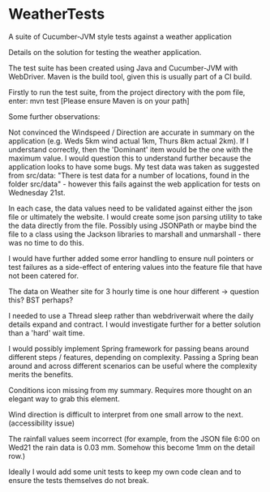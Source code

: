 # WeatherTests
A suite of Cucumber-JVM style tests against a weather application


Details on the solution for testing the weather application.

The test suite has been created using Java and Cucumber-JVM with WebDriver. Maven is the build tool, given this is usually part of a CI build.

Firstly to run the test suite, from the project directory with the pom file, enter: mvn test
[Please ensure Maven is on your path]

Some further observations:

Not convinced the Windspeed / Direction are accurate in summary on the application (e.g. Weds 5km wind actual 1km, Thurs 8km actual 2km). If I understand
correctly, then the 'Dominant' item would be the one with the maximum value. I would question this to understand further because the application looks
to have some bugs.
My test data was taken as suggested from src/data:
"There is test data for a number of locations, found in the folder src/data" - however this fails against the web application for tests on Wednesday 21st. 

In each case, the data values need to be validated against either the json file or ultimately the website. I would create some json parsing
utility to take the data directly from the file. Possibly using JSONPath or maybe bind the file to a class using the Jackson libraries to marshall and 
unmarshall - there was no time to do this.

I would have further added some error handling to ensure null pointers or test failures as a side-effect of entering values into the feature file that
have not been catered for.

The data on Weather site for 3 hourly time is one hour different  -> question this? BST perhaps?

I needed to use a Thread sleep rather than webdriverwait where the daily details expand and contract. I would investigate further for a better
solution than a 'hard' wait time.

I would possibly implement Spring framework for passing beans around different steps / features, depending on complexity. Passing a Spring bean
around and across different scenarios can be useful where the complexity merits the benefits.

Conditions icon missing from my summary. Requires more thought on an elegant way to grab this element.

Wind direction is difficult to interpret from one small arrow to the next. (accessibility issue)

The rainfall values seem incorrect (for example, from the JSON file 6:00 on Wed21 the rain data is 0.03 mm. Somehow this become 1mm on the detail row.)
 
Ideally I would add some unit tests to keep my own code clean and to ensure the tests themselves do not break. 
